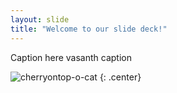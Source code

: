 ```yaml
---
layout: slide
title: "Welcome to our slide deck!"
---
```


Caption here
vasanth caption

![cherryontop-o-cat](https://octodex.github.com/images/cherryontop-o-cat.png)
{: .center}
